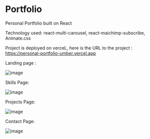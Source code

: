# Portfolio

Personal Portfolio built on React

Technology used: react-multi-carousel, react-maichimp-subscribe, Animate.css

Project is deployed on verceL, here is the URL to the project :  https://personal-portfolio-umber.vercel.app

Landing page : 

![image](https://user-images.githubusercontent.com/107784718/180937178-dd2b4969-2f3b-403c-bff8-33c8d74d3afa.png)


Skills Page:

![image](https://user-images.githubusercontent.com/107784718/180937500-70a1e11a-e134-40e3-a6f3-f91a6a9edb95.png)

Projects Page:

![image](https://user-images.githubusercontent.com/107784718/180937875-7b3c1a33-59db-42cb-b801-84d840c9cc1e.png)

Contact Page:

![image](https://user-images.githubusercontent.com/107784718/180937945-06716ef4-3108-47d3-b0d6-16be3db74e0a.png)
